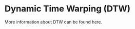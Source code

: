 # Dynamic Time Warping (DTW)

More information about DTW can be found [here](https://pc-ng.github.io/zblog/2021/dtw/).
